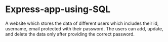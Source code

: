 # Express-app-using-SQL
A website which stores the data of different users which includes their id, username, email protected with their password.
The users can add, update, and delete the data only after providing the correct password.
